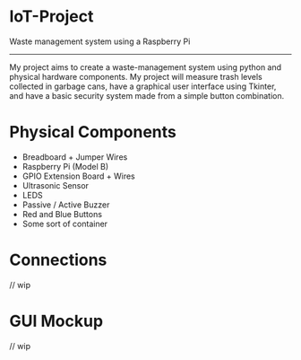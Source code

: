 # IoT-Project
Waste management system using a Raspberry Pi
______________________________________________
My project aims to create a waste-management system using python and physical hardware components. My project will measure trash levels collected in garbage cans, have a graphical user interface using Tkinter, and have a basic security system made from a simple button combination.


# Physical Components
- Breadboard + Jumper Wires
- Raspberry Pi (Model B)
- GPIO Extension Board + Wires
- Ultrasonic Sensor
- LEDS
- Passive / Active Buzzer
- Red and Blue Buttons
- Some sort of container

# Connections 
// wip

# GUI Mockup
// wip
